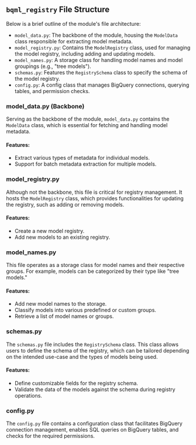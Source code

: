 ## `bqml_registry` File Structure

Below is a brief outline of the module's file architecture:

- `model_data.py`: The backbone of the module, housing the `ModelData` class responsible for extracting model metadata.
- `model_registry.py`: Contains the `ModelRegistry` class, used for managing the model registry, including adding and updating models.
- `model_names.py`: A storage class for handling model names and model groupings (e.g., "tree models").
- `schemas.py`: Features the `RegistrySchema` class to specify the schema of the model registry.
- `config.py`: A config class that manages BigQuery connections, querying tables, and permission checks.

### model_data.py (Backbone)

Serving as the backbone of the module, `model_data.py` contains the `ModelData` class, which is essential for fetching and handling model metadata.

#### Features:

- Extract various types of metadata for individual models.
- Support for batch metadata extraction for multiple models.

### model_registry.py

Although not the backbone, this file is critical for registry management. It hosts the `ModelRegistry` class, which provides functionalities for updating the registry, such as adding or removing models.

#### Features:

- Create a new model registry.
- Add new models to an existing registry.

### model_names.py

This file operates as a storage class for model names and their respective groups. For example, models can be categorized by their type like "tree models."

#### Features:

- Add new model names to the storage.
- Classify models into various predefined or custom groups.
- Retrieve a list of model names or groups.

### schemas.py

The `schemas.py` file includes the `RegistrySchema` class. This class allows users to define the schema of the registry, which can be tailored depending on the intended use-case and the types of models being used.

#### Features:

- Define customizable fields for the registry schema.
- Validate the data of the models against the schema during registry operations.

### config.py

The `config.py` file contains a configuration class that facilitates BigQuery connection management, enables SQL queries on BigQuery tables, and checks for the required permissions.

